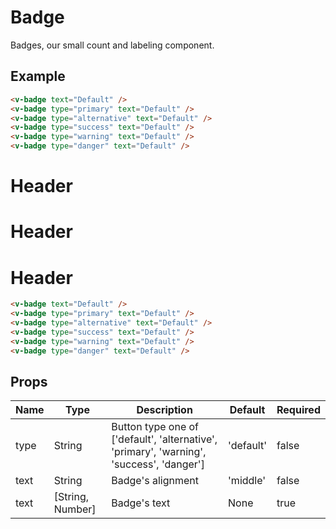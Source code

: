 # Badge <badge text="stable" />
Badges, our small count and labeling component.

## Example
<div class="p-3 border rounded-2 my-3 flex">
  <v-badge text="Default" class="mr-2" />
  <v-badge type="primary" text="Default" class="mr-2" />
  <v-badge type="alternative" text="Default" class="mr-2" />
  <v-badge type="success" text="Default" class="mr-2" />
  <v-badge type="warning" text="Default" class="mr-2" />
  <v-badge type="danger" text="Default" class="mr-2" />
</div>

```html
<v-badge text="Default" />
<v-badge type="primary" text="Default" />
<v-badge type="alternative" text="Default" />
<v-badge type="success" text="Default" />
<v-badge type="warning" text="Default" />
<v-badge type="danger" text="Default" />
```

<div class="p-3 border rounded-2 my-3">
  <h1 class="mb-3">Header <v-badge text="badge" type="primary" align="top" class="mr-2" /></h1>
  <h1 class="mb-3">Header <v-badge text="badge" type="primary" class="mr-2" /></h1>
  <h1>Header <v-badge text="badge" type="primary" align="bottom" class="mr-2" /></h1>
</div>

```html
<v-badge text="Default" />
<v-badge type="primary" text="Default" />
<v-badge type="alternative" text="Default" />
<v-badge type="success" text="Default" />
<v-badge type="warning" text="Default" />
<v-badge type="danger" text="Default" />
```

## Props
Name       | Type     | Description | Default | Required
---------- | -------- | ----------- | ------- | --------
type       | String   | Button type one of ['default', 'alternative', 'primary', 'warning', 'success', 'danger'] | 'default' | false
text       | String   | Badge's alignment | 'middle' | false
text       | [String, Number]   | Badge's text | None | true
